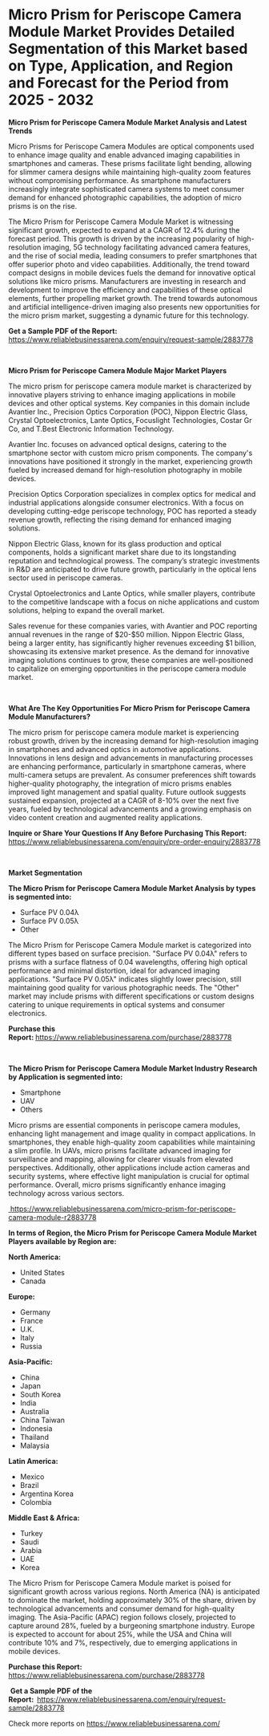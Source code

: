 <p><h1>Micro Prism for Periscope Camera Module Market Provides Detailed Segmentation of this Market based on Type, Application, and Region and Forecast for the Period from 2025 - 2032</h1></p><p><strong>Micro Prism for Periscope Camera Module Market Analysis and Latest Trends</strong></p>
<p><p>Micro Prisms for Periscope Camera Modules are optical components used to enhance image quality and enable advanced imaging capabilities in smartphones and cameras. These prisms facilitate light bending, allowing for slimmer camera designs while maintaining high-quality zoom features without compromising performance. As smartphone manufacturers increasingly integrate sophisticated camera systems to meet consumer demand for enhanced photographic capabilities, the adoption of micro prisms is on the rise.</p><p>The Micro Prism for Periscope Camera Module Market is witnessing significant growth, expected to expand at a CAGR of 12.4% during the forecast period. This growth is driven by the increasing popularity of high-resolution imaging, 5G technology facilitating advanced camera features, and the rise of social media, leading consumers to prefer smartphones that offer superior photo and video capabilities. Additionally, the trend toward compact designs in mobile devices fuels the demand for innovative optical solutions like micro prisms. Manufacturers are investing in research and development to improve the efficiency and capabilities of these optical elements, further propelling market growth. The trend towards autonomous and artificial intelligence-driven imaging also presents new opportunities for the micro prism market, suggesting a dynamic future for this technology.</p></p>
<p><strong>Get a Sample PDF of the Report:&nbsp;</strong> <a href="https://www.reliablebusinessarena.com/enquiry/request-sample/2883778?utm_campaign=3181&utm_medium=2&utm_source=Github&utm_content=ia&utm_term=13032025&utm_id=micro-prism-for-periscope-camera-module">https://www.reliablebusinessarena.com/enquiry/request-sample/2883778</a></p>
<p>&nbsp;</p>
<p><strong>Micro Prism for Periscope Camera Module Major Market Players</strong></p>
<p><p>The micro prism for periscope camera module market is characterized by innovative players striving to enhance imaging applications in mobile devices and other optical systems. Key companies in this domain include Avantier Inc., Precision Optics Corporation (POC), Nippon Electric Glass, Crystal Optoelectronics, Lante Optics, Focuslight Technologies, Costar Gr Co, and T.Best Electronic Information Technology.</p><p>Avantier Inc. focuses on advanced optical designs, catering to the smartphone sector with custom micro prism components. The company's innovations have positioned it strongly in the market, experiencing growth fueled by increased demand for high-resolution photography in mobile devices.</p><p>Precision Optics Corporation specializes in complex optics for medical and industrial applications alongside consumer electronics. With a focus on developing cutting-edge periscope technology, POC has reported a steady revenue growth, reflecting the rising demand for enhanced imaging solutions.</p><p>Nippon Electric Glass, known for its glass production and optical components, holds a significant market share due to its longstanding reputation and technological prowess. The company’s strategic investments in R&D are anticipated to drive future growth, particularly in the optical lens sector used in periscope cameras.</p><p>Crystal Optoelectronics and Lante Optics, while smaller players, contribute to the competitive landscape with a focus on niche applications and custom solutions, helping to expand the overall market.</p><p>Sales revenue for these companies varies, with Avantier and POC reporting annual revenues in the range of $20-$50 million. Nippon Electric Glass, being a larger entity, has significantly higher revenues exceeding $1 billion, showcasing its extensive market presence. As the demand for innovative imaging solutions continues to grow, these companies are well-positioned to capitalize on emerging opportunities in the periscope camera module market.</p></p>
<p>&nbsp;</p>
<p><strong>What Are The Key Opportunities For Micro Prism for Periscope Camera Module Manufacturers?</strong></p>
<p><p>The micro prism for periscope camera module market is experiencing robust growth, driven by the increasing demand for high-resolution imaging in smartphones and advanced optics in automotive applications. Innovations in lens design and advancements in manufacturing processes are enhancing performance, particularly in smartphone cameras, where multi-camera setups are prevalent. As consumer preferences shift towards higher-quality photography, the integration of micro prisms enables improved light management and spatial quality. Future outlook suggests sustained expansion, projected at a CAGR of 8-10% over the next five years, fueled by technological advancements and a growing emphasis on video content creation and augmented reality applications.</p></p>
<p><strong>Inquire or Share Your Questions If Any Before Purchasing This Report:</strong> <a href="https://www.reliablebusinessarena.com/enquiry/pre-order-enquiry/2883778?utm_campaign=3181&utm_medium=2&utm_source=Github&utm_content=ia&utm_term=13032025&utm_id=micro-prism-for-periscope-camera-module">https://www.reliablebusinessarena.com/enquiry/pre-order-enquiry/2883778</a></p>
<p>&nbsp;</p>
<p><strong>Market Segmentation</strong></p>
<p><strong>The Micro Prism for Periscope Camera Module Market Analysis by types is segmented into:</strong></p>
<p><ul><li>Surface PV  0.04λ</li><li>Surface PV  0.05λ</li><li>Other</li></ul></p>
<p><p>The Micro Prism for Periscope Camera Module market is categorized into different types based on surface precision. "Surface PV 0.04λ" refers to prisms with a surface flatness of 0.04 wavelengths, offering high optical performance and minimal distortion, ideal for advanced imaging applications. "Surface PV 0.05λ" indicates slightly lower precision, still maintaining good quality for various photographic needs. The "Other" market may include prisms with different specifications or custom designs catering to unique requirements in optical systems and consumer electronics.</p></p>
<p><strong>Purchase this Report:&nbsp;</strong><a href="https://www.reliablebusinessarena.com/purchase/2883778?utm_campaign=3181&utm_medium=2&utm_source=Github&utm_content=ia&utm_term=13032025&utm_id=micro-prism-for-periscope-camera-module">https://www.reliablebusinessarena.com/purchase/2883778</a></p>
<p>&nbsp;</p>
<p><strong>The Micro Prism for Periscope Camera Module Market Industry Research by Application is segmented into:</strong></p>
<p><ul><li>Smartphone</li><li>UAV</li><li>Others</li></ul></p>
<p><p>Micro prisms are essential components in periscope camera modules, enhancing light management and image quality in compact applications. In smartphones, they enable high-quality zoom capabilities while maintaining a slim profile. In UAVs, micro prisms facilitate advanced imaging for surveillance and mapping, allowing for clearer visuals from elevated perspectives. Additionally, other applications include action cameras and security systems, where effective light manipulation is crucial for optimal performance. Overall, micro prisms significantly enhance imaging technology across various sectors.</p></p>
<p><a href="https://www.reliablebusinessarena.com/micro-prism-for-periscope-camera-module-r2883778?utm_campaign=3181&utm_medium=2&utm_source=Github&utm_content=ia&utm_term=13032025&utm_id=micro-prism-for-periscope-camera-module">&nbsp;https://www.reliablebusinessarena.com/micro-prism-for-periscope-camera-module-r2883778</a></p>
<p><strong>In terms of Region, the Micro Prism for Periscope Camera Module Market Players available by Region are:</strong></p>
<p>
    <p> <strong> North America: </strong>
        <ul>
            <li>United States</li>
            <li>Canada</li>
        </ul>
        </p> 
    <p> <strong> Europe: </strong>
        <ul>
            <li>Germany</li>
            <li>France</li>
            <li>U.K.</li>
            <li>Italy</li>
            <li>Russia</li>
        </ul>
        </p> 
    <p> <strong> Asia-Pacific: </strong>
        <ul>
            <li>China</li>
            <li>Japan</li>
            <li>South Korea</li>
            <li>India</li>
            <li>Australia</li>
            <li>China Taiwan</li>
            <li>Indonesia</li>
            <li>Thailand</li>
            <li>Malaysia</li>
        </ul>
        </p> 
    <p> <strong> Latin America: </strong>
        <ul>
            <li>Mexico</li>
            <li>Brazil</li>
            <li>Argentina Korea</li>
            <li>Colombia</li>
        </ul>
        </p> 
    <p> <strong> Middle East & Africa: </strong>
        <ul>
            <li>Turkey</li>
            <li>Saudi</li>
            <li>Arabia</li>
            <li>UAE</li>
            <li>Korea</li>
        </ul>
    </p>
    </p>
<p><p>The Micro Prism for Periscope Camera Module market is poised for significant growth across various regions. North America (NA) is anticipated to dominate the market, holding approximately 30% of the share, driven by technological advancements and consumer demand for high-quality imaging. The Asia-Pacific (APAC) region follows closely, projected to capture around 28%, fueled by a burgeoning smartphone industry. Europe is expected to account for about 25%, while the USA and China will contribute 10% and 7%, respectively, due to emerging applications in mobile devices.</p></p>
<p><strong>Purchase this Report: </strong><a href="https://www.reliablebusinessarena.com/purchase/2883778?utm_campaign=3181&utm_medium=2&utm_source=Github&utm_content=ia&utm_term=13032025&utm_id=micro-prism-for-periscope-camera-module">https://www.reliablebusinessarena.com/purchase/2883778</a></p>
<p>&nbsp;<strong>Get a Sample PDF of the Report:&nbsp;&nbsp;</strong><a href="https://www.reliablebusinessarena.com/enquiry/request-sample/2883778?utm_campaign=3181&utm_medium=2&utm_source=Github&utm_content=ia&utm_term=13032025&utm_id=micro-prism-for-periscope-camera-module">https://www.reliablebusinessarena.com/enquiry/request-sample/2883778</a></p>
<p><strong></strong></p>
<p>Check more reports on <a href="https://www.reliablebusinessarena.com/?utm_campaign=3181&utm_medium=2&utm_source=Github&utm_content=ia&utm_term=13032025&utm_id=micro-prism-for-periscope-camera-module">https://www.reliablebusinessarena.com/</a></p>